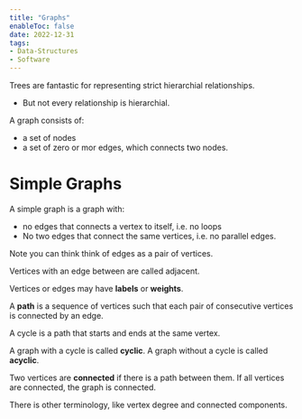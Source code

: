 ```yaml
---
title: "Graphs"
enableToc: false
date: 2022-12-31
tags:
- Data-Structures
- Software
---
```


Trees are fantastic for representing strict hierarchial relationships.
- But not every relationship is hierarchial.

A graph consists of:
- a set of nodes
- a set of zero or mor edges, which connects two nodes.

# Simple Graphs

A simple graph is a graph with:
- no edges that connects a vertex to itself, i.e. no loops
- No two edges that connect the same vertices, i.e. no parallel edges.
  
Note you can think think of edges as a pair of vertices.

Vertices with an edge between are called adjacent.

Vertices or edges may have **labels** or **weights**.

A **path** is a sequence of vertices such that each pair of consecutive vertices is connected by an edge.

A cycle is a path that starts and ends at the same vertex.
  
A graph with a cycle is called **cyclic**. A graph without a cycle is called **acyclic**.

Two vertices are **connected** if there is a path between them. If all vertices are connected, the graph is connected.

There is other terminology, like vertex degree and connected components.


  